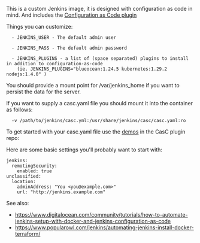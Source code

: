 This is a custom Jenkins image, it is designed with
configuration as code in mind. And includes the [Configuration as Code plugin](https://github.com/jenkinsci/configuration-as-code-plugin)

Things you can customize:
```
  - JENKINS_USER - The default admin user
  
  - JENKINS_PASS - The default admin password

  - JENKINS_PLUGINS - a list of (space separated) plugins to install in addition to configuration-as-code
    (ie. JENKINS_PLUGINS="blueocean:1.24.5 kubernetes:1.29.2 nodejs:1.4.0" )
```

You should provide a mount point for /var/jenkins_home if you want to persist the data for the server.

If you want to supply a casc.yaml file you should mount it into the container as follows:

```
  -v /path/to/jenkins/casc.yml:/usr/share/jenkins/casc/casc.yaml:ro
```

To get started with your casc.yaml file use the [demos](https://github.com/jenkinsci/configuration-as-code-plugin/tree/master/demos) in the CasC plugin repo:

Here are some basic settings you'll probably want to start with:

```
jenkins:
  remotingSecurity:
    enabled: true
unclassified:
  location:
    adminAddress: "You <you@example.com>"
    url: "http://jenkins.example.com"
```

See also:
  - https://www.digitalocean.com/community/tutorials/how-to-automate-jenkins-setup-with-docker-and-jenkins-configuration-as-code
  - https://www.popularowl.com/jenkins/automating-jenkins-install-docker-terraform/


